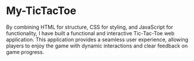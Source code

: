 # My-TicTacToe
By combining HTML for structure, CSS for styling, and JavaScript for functionality, I have built a functional and interactive Tic-Tac-Toe web application. This application provides a seamless user experience, allowing players to enjoy the game with dynamic interactions and clear feedback on game progress.
